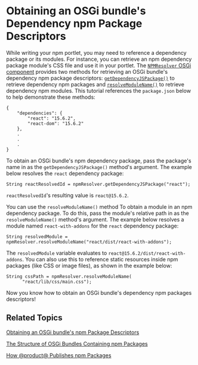 # Obtaining an OSGi bundle's Dependency npm Package Descriptors [](id=obtaining-dependency-npm-package-descriptors)

While writing your npm portlet, you may need to reference a dependency package 
or its modules. For instance, you can retrieve an npm dependency package 
module's CSS file and use it in your portlet. The 
[`NPMResolver` OSGi component](@app-ref@/foundation/latest/javadocs/com/liferay/frontend/js/loader/modules/extender/npm/NPMResolver.html) 
provides two methods for retrieving an OSGi bundle's dependency npm package 
descriptors:
[`getDependencyJSPackage()`](@app-ref@/foundation/latest/javadocs/com/liferay/frontend/js/loader/modules/extender/npm/NPMResolver.html#getDependencyJSPackage) 
to retrieve dependency npm packages and 
[`resolveModuleName()`](@app-ref@/foundation/latest/javadocs/com/liferay/frontend/js/loader/modules/extender/npm/NPMResolver.html#resolveModuleName) 
to retrieve dependency npm modules. This tutorial references the `package.json` 
below to help demonstrate these methods:

    {
    	"dependencies": {
    		"react": "15.6.2",
    		"react-dom": "15.6.2"
    	},
    	.
    	.
    	.
    }
 
To obtain an OSGi bundle's npm dependency package, pass the package's name in as 
the `getDependencyJSPackage()` method's argument. The example below resolves the 
`react` dependency package:

    String reactResolvedId = npmResolver.getDependencyJSPackage("react");
 
`reactResolvedId`'s resulting value is `react@15.6.2`.

You can use the `resolveModuleName()` method To obtain a module in an npm 
dependency package. To do this, pass the module's relative path in as the 
`resolveModuleName()` method's argument. The example below resolves a module 
named `react-with-addons` for the `react` dependency package:

    String resolvedModule = 
    npmResolver.resolveModuleName("react/dist/react-with-addons");

The `resolvedModule` variable evaluates to `react@15.6.2/dist/react-with-addons`. 
You can also use this to reference static resources inside npm packages (like 
CSS or image files), as shown in the example below:

    String cssPath = npmResolver.resolveModuleName(
          "react/lib/css/main.css"); 

Now you know how to obtain an OSGi bundle's dependency npm packages descriptors!

## Related Topics [](id=related-topics)

[Obtaining an OSGi bundle's npm Package Descriptors](/develop/tutorials/-/knowledge_base/7-1/obtaining-npm-package-descriptors)

[The Structure of OSGi Bundles Containing npm Packages](/develop/tutorials/-/knowledge_base/7-1/the-structure-of-osgi-bundles-containing-npm-packages)

[How @product@ Publishes npm Packages](/develop/tutorials/-/knowledge_base/7-1/how-liferay-portal-publishes-npm-packages)